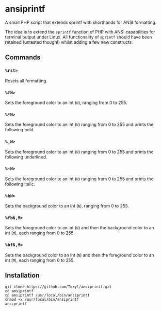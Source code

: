 # ansiprintf
A small PHP script that extends sprintf with shorthands for ANSI formatting.

The idea is to extend the `sprintf` function of PHP with ANSI capabilities for terminal output under Linux. All functionality of `sprintf` should have been retained (untested though!) whilst adding a few new constructs:

## Commands
### `%rst>`
Resets all formatting. 

### `%fN>`
Sets the foreground color to an int (`N`), ranging from 0 to 255. 

### `%*N>`
Sets the foreground color to an int (`N`) ranging from 0 to 255 and prints the following bold. 

### `%_N>`
Sets the foreground color to an int (`N`) ranging from 0 to 255 and prints the following underlined. 

### `%~N>`
Sets the foreground color to an int (`N`) ranging from 0 to 255 and prints the following italic. 

### `%bN>`
Sets the background color to an int (`N`), ranging from 0 to 255. 

### `%fbN,M>`
Sets the foreground color to an int (`N`) and then the background color to an int (`M`), each ranging from 0 to 255. 

### `%bfN,M>`
Sets the background color to an int (`N`) and then the foreground color to an int (`M`), each ranging from 0 to 255. 

## Installation
```
git clone https://github.com/Toxyl/ansiprintf.git
cd ansiprintf
cp ansiprintf /usr/local/bin/ansiprintf
chmod +x /usr/local/bin/ansiprintf
ansiprintf
```
